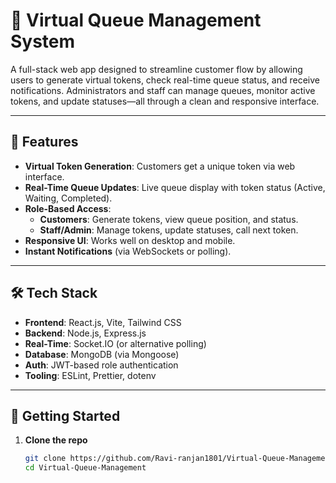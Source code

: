 # 🚦 Virtual Queue Management System

A full-stack web app designed to streamline customer flow by allowing users to generate virtual tokens, check real-time queue status, and receive notifications. Administrators and staff can manage queues, monitor active tokens, and update statuses—all through a clean and responsive interface.

---

## 🎯 Features

- **Virtual Token Generation**: Customers get a unique token via web interface.
- **Real-Time Queue Updates**: Live queue display with token status (Active, Waiting, Completed).
- **Role-Based Access**:
  - **Customers**: Generate tokens, view queue position, and status.
  - **Staff/Admin**: Manage tokens, update statuses, call next token.
- **Responsive UI**: Works well on desktop and mobile.
- **Instant Notifications** (via WebSockets or polling).

---

## 🛠️ Tech Stack

- **Frontend**: React.js, Vite, Tailwind CSS
- **Backend**: Node.js, Express.js
- **Real-Time**: Socket.IO (or alternative polling)
- **Database**: MongoDB (via Mongoose)
- **Auth**: JWT-based role authentication  
- **Tooling**: ESLint, Prettier, dotenv

---

## 🚀 Getting Started

1. **Clone the repo**  
   ```bash
   git clone https://github.com/Ravi-ranjan1801/Virtual-Queue-Management.git
   cd Virtual-Queue-Management
